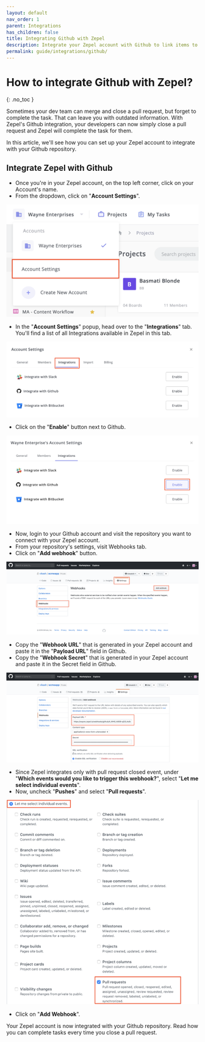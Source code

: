 ```yaml
---
layout: default
nav_order: 1
parent: Integrations
has_children: false
title: Integrating Github with Zepel
description: Integrate your Zepel account with Github to link items to pull requests.
permalink: guide/integrations/github/
---
```

# How to integrate Github with Zepel?

{: .no_toc }

Sometimes your dev team can merge and close a pull request, but forget to complete the task. That can leave you with outdated information. With Zepel's Github integration, your developers can now simply close a pull request and Zepel will complete the task for them.

In this article, we'll see how you can set up your Zepel account to integrate with your Github repository.

## Integrate Zepel with Github

* Once you're in your Zepel account, on the top left corner, click on your Account's name.
* From the dropdown, click on "**Account Settings**".

![Click on Settings & Members from Accounts dropdown](/assets/uploads/account-settings.png "Account Settings")

* In the "**Account Settings**" popup, head over to the "**Integrations**" tab. You'll find a list of all Integrations available in Zepel in this tab.

![Head over to Integrations tab in Account Settings](/assets/uploads/integrations-tab.png "Integrations tab in Account Settings")

* Click on the "**Enable**" button next to Github.

![Enable Github Integration](/assets/uploads/zepel-github-integration.png "Enable Github Integration")

* Now, login to your Github account and visit the repository you want to connect with your Zepel account.
* From your repository's settings, visit Webhooks tab.
* Click on "**Add webhook**" button.

![Add Zepel Webhook to Github](/assets/uploads/zepel-github-integration-webhook.png "Add Github Webhook")

* Copy the "**Webhook URL**" that is generated in your Zepel account and paste it in the "**Payload URL**" field in Github.
* Copy the "**Webhook Secret**" that is generated in your Zepel account and paste it in the Secret field in Github.

![Add URL to Github Webhook](/assets/uploads/zepel-github-integration-webhooks.png "Github Webhooks")

* Since Zepel integrates only with pull request closed event, under "**Which events would you like to trigger this webhook?**", select "**Let me select individual events**".
* Now, uncheck "**Pushes**" and select "**Pull requests**".

![Github Webhook Events](/assets/uploads/zepel-github-integration-webhook-events.png "Github Webhook Events")

* Click on "**Add Webhook**".

Your Zepel account is now integrated with your Github repository. Read how you can complete tasks every time you close a pull request.